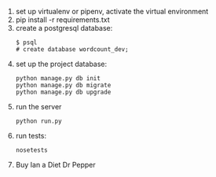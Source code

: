 1. set up virtualenv or pipenv, activate the virtual environment
2. pip install -r requirements.txt
3. create a postgresql database:
    ```
    $ psql
    # create database wordcount_dev;
    ```
4. set up the project database:
    ```
    python manage.py db init
    python manage.py db migrate
    python manage.py db upgrade
    ```
5. run the server
    ```
    python run.py
    ```
6. run tests:
    ```
    nosetests
    ```
7. Buy Ian a Diet Dr Pepper